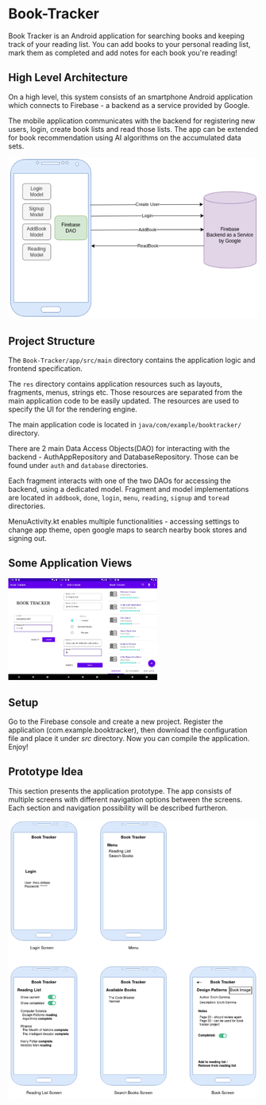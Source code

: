 # Book-Tracker
Book Tracker is an Android application for searching books and keeping track of your reading list. You can add books to your personal reading list, mark them as completed and add notes for each book you're reading!

## High Level Architecture

On a high level, this system consists of an smartphone Android application which connects to Firebase - a backend as a service provided by Google.

The mobile application communicates with the backend for registering new users, login, create book lists and read those lists. The app can be extended for book recommendation using AI algorithms on the accumulated data sets.

![alt text](https://github.com/florinrm/Book-Tracker/blob/master/doc/high_level_architecture.png?raw=true)

## Project Structure
The ```Book-Tracker/app/src/main``` directory contains the application logic and frontend specification.

The ```res``` directory contains application resources such as layouts, fragments, menus, strings etc. Those resources are separated from the main application code to be easily updated. The resources are used to specify the UI for the rendering engine.

The main application code is located in ```java/com/example/booktracker/``` directory.

There are 2 main Data Access Objects(DAO) for interacting with the backend - AuthAppRepository and DatabaseRepository. Those can be found under ```auth``` and ```database``` directories.

Each fragment interacts with one of the two DAOs for accessing the backend, using a dedicated model. Fragment and model implementations are located in ```addbook```, ```done```, ```login```, ```menu```, ```reading```, ```signup``` and ```toread``` directories.
 
MenuActivity.kt enables multiple functionalities - accessing settings to change app theme, open google maps to search nearby book stores and signing out. 

## Some Application Views
<img src="https://github.com/florinrm/Book-Tracker/blob/master/doc/views.jpg" alt="drawing" width="300"/>

## Setup
Go to the Firebase console and create a new project. Register the application (com.example.booktracker), then download the configuration file and place it under *src* directory. Now you can compile the application. Enjoy!

## Prototype Idea
This section presents the application prototype. The app consists of multiple screens with different navigation options between the screens. Each section and navigation possibility will be described furtheron.

![alt text](https://github.com/florinrm/Book-Tracker/blob/master/doc/app_screens_prototype.png?raw=true)
